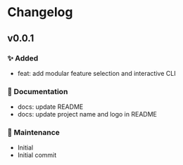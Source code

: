 # Changelog

## v0.0.1

### ✨ Added

- feat: add modular feature selection and interactive CLI

### 📝 Documentation

- docs: update README
- docs: update project name and logo in README

### 🔧 Maintenance

- Initial
- Initial commit

